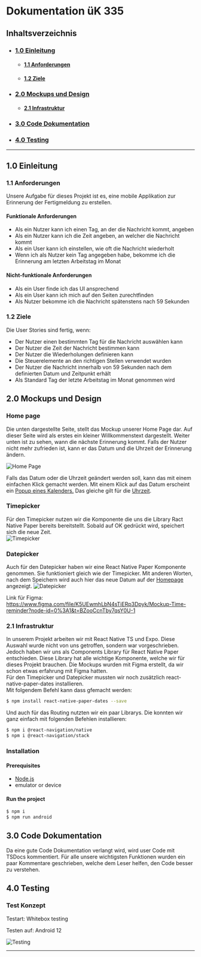 # Dokumentation üK 335

## Inhaltsverzeichnis

- ### [**1.0 Einleitung**](#10-einleitung-1)

  - #### [**1.1 Anforderungen**](#11-anforderungen-1)
  - #### [**1.2 Ziele**](#12-ziele-1)

- ### [**2.0 Mockups und Design**](#20-mockups-und-design-1)

  - #### [**2.1 Infrastruktur**](#21-infrastruktur-1)

- ### [**3.0 Code Dokumentation**](#30-code-dokumentation-1)

- ### [**4.0 Testing**](#40-testing-1)

---

## **1.0 Einleitung**

### **1.1** Anforderungen

Unsere Aufgabe für dieses Projekt ist es, eine mobile Applikation zur Erinnerung der Fertigmeldung zu erstellen.

#### Funktionale Anforderungen

- Als ein Nutzer kann ich einen Tag, an der die Nachricht kommt, angeben
- Als ein Nutzer kann ich die Zeit angeben, an welcher die Nachricht kommt
- Als ein User kann ich einstellen, wie oft die Nachricht wiederholt
- Wenn ich als Nutzer kein Tag angegeben habe, bekomme ich die Erinnerung am letzten Arbeitstag im Monat

#### Nicht-funktionale Anforderungen

- Als ein User finde ich das UI ansprechend
- Als ein User kann ich mich auf den Seiten zurechtfinden
- Als Nutzer bekomme ich die Nachricht spätenstens nach 59 Sekunden

### **1.2** Ziele

Die User Stories sind fertig, wenn:

- Der Nutzer einen bestimmten Tag für die Nachricht auswählen kann
- Der Nutzer die Zeit der Nachricht bestimmen kann
- Der Nutzer die Wiederholungen definieren kann
- Die Steuerelemente an den richtigen Stellen verwendet wurden
- Der Nutzer die Nachricht innerhalb von 59 Sekunden nach dem definierten Datum und Zeitpunkt erhält
- Als Standard Tag der letzte Arbeitstag im Monat genommen wird

## **2.0** Mockups und Design

### Home page

Die unten dargestellte Seite, stellt das Mockup unserer Home Page dar. Auf dieser Seite wird als erstes ein kleiner Willkommenstext dargestellt. Weiter unten ist zu sehen, wann die nächste Erinnerung kommt. Falls der Nutzer nicht mehr zufrieden ist, kann er das Datum und die Uhrzeit der Erinnerung ändern.

![Home Page](./homepage.png)

Falls das Datum oder die Uhrzeit geändert werden soll, kann das mit einem einfachen Klick gemacht werden. Mit einem Klick auf das Datum erscheint ein [Popup eines Kalenders.](#datepicker) Das gleiche gilt für die [Uhrzeit](#timepicker).

### Timepicker

Für den Timepicker nutzen wir die Komponente die uns die Library Ract Native Paper bereits bereitstellt. Sobald auf OK gedrückt wird, speichert sich die neue Zeit.  
![Timepicker](timepicker.png)

### Datepicker

Auch für den Datepicker haben wir eine React Native Paper Komponente genommen. Sie funktioniert gleich wie der Timepicker. Mit anderen Worten, nach dem Speichern wird auch hier das neue Datum auf der [Homepage](#home-page) angezeigt.
![Datepicker](./datepicker.png)

Link für Figma: https://www.figma.com/file/K5UEwmhLbN4sTiERp3Dpyk/Mockup-Time-reminder?node-id=0%3A1&t=BZooCcnTby7qsY0U-1

### **2.1** Infrastruktur

In unserem Projekt arbeiten wir mit React Native TS und Expo. Diese Auswahl wurde nicht von uns getroffen, sondern war vorgeschrieben. Jedoch haben wir uns als Components Library für React Native Paper entschieden. Diese Library hat alle wichtige Komponente, welche wir für dieses Projekt brauchen. Die Mockups wurden mit Figma erstellt, da wir schon etwas erfahrung mit Figma hatten.  
Für den Timepicker und Datepicker mussten wir noch zusätzlich react-native-paper-dates installieren.  
Mit folgendem Befehl kann dass gfemacht werden:

```bash
$ npm install react-native-paper-dates --save
```

Und auch für das Routing nutzten wir ein paar Librarys. Die konnten wir ganz einfach mit folgenden Befehlen installieren:

```bash
$ npm i @react-navigation/native
$ npm i @react-navigation/stack
```

### Installation

#### Prerequisites

- [Node.js](https://nodejs.org/en/)
- emulator or device

#### Run the project

```bash
$ npm i
$ npm run android
```

## **3.0** Code Dokumentation

Da eine gute Code Dokumentation verlangt wird, wird user Code mit TSDocs kommentiert. Für alle unsere wichtigsten Funktionen wurden ein paar Kommentare geschrieben, welche dem Leser helfen, den Code besser zu verstehen.

## **4.0** Testing

### Test Konzept

Testart: Whitebox testing

Testen auf: Android 12

![Testing](./testing.png)

---
